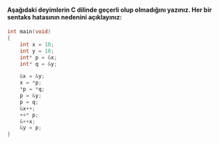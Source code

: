 #### 	Aşağıdaki deyimlerin C dilinde geçerli olup olmadığını yazınız. 	Her bir sentaks hatasının nedenini açıklayınız:


```C
int main(void)
{
	int x = 10;
	int y = 10;
	int* p = &x;
	int* q = &y;

	&x = &y;
	x = *p;
	*p = *q;
	p = &y;
	p = q;
	&x++;
	++* p;
	&++x;
	&y = p;
}
```
